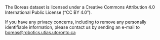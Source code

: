 The Boreas dataset is licensed under a Creative Commons Attribution 4.0 International Public License (“CC BY 4.0”).

If you have any privacy concerns, including to remove any personally identifiable information, please contact us by sending an e-mail to boreas@robotics.utias.utoronto.ca
